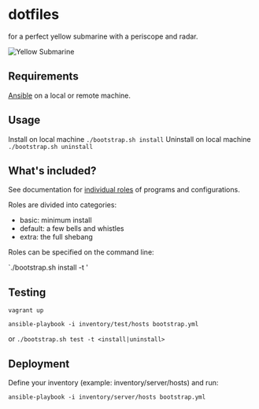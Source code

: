 # dotfiles

for a perfect yellow submarine with a periscope and radar.

![Yellow Submarine](https://imgur.com/a/No6SDGJ)

## Requirements

[Ansible](https://docs.ansible.com/ansible/latest/index.html) on a local or remote machine.

## Usage

Install on local machine `./bootstrap.sh install`
Uninstall on local machine `./bootstrap.sh uninstall`

## What's included?

See documentation for [individual roles](collections/ansible_collections/ryjen/dotfiles/roles) of programs and configurations.

Roles are divided into categories:

- basic: minimum install
- default: a few bells and whistles
- extra: the full shebang

Roles can be specified on the command line:

`./bootstrap.sh install -t <role>'

## Testing

`vagrant up`

`ansible-playbook -i inventory/test/hosts bootstrap.yml`

or `./bootstrap.sh test -t <install|uninstall>`

## Deployment

Define your inventory (example: inventory/server/hosts) and run:

`ansible-playbook -i inventory/server/hosts bootstrap.yml`

